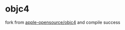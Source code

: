 # objc4

fork from [apple-opensource/objc4](https://github.com/apple-opensource/objc4) and compile success


